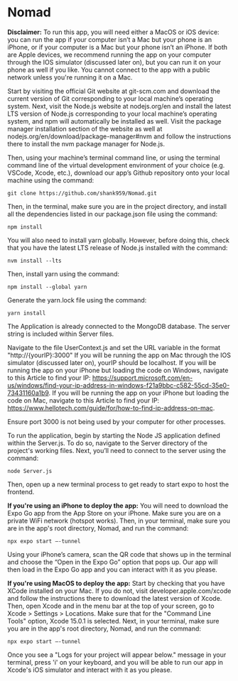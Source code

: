 # Nomad
**Disclaimer:** To run this app, you will need either a MacOS or iOS device: you can run the app if your computer isn’t a Mac but your phone is an iPhone, or if your computer is a Mac but your phone isn’t an iPhone. If both are Apple devices, we recommend running the app on your computer through the IOS simulator (discussed later on), but you can run it on your phone as well if you like. You cannot connect to the app with a public network unless you're running it on a Mac. 

Start by visiting the official Git website at git-scm.com and download the current version of Git corresponding to your local machine’s operating system. Next, visit the Node.js website at nodejs.org/en and install the latest LTS version of Node.js corresponding to your local machine’s operating system, and npm will automatically be installed as well. Visit the package manager installation section of the website as well at nodejs.org/en/download/package-manager#nvm and follow the instructions there to install the nvm package manager for Node.js.

Then, using your machine’s terminal command line, or using the terminal command line of the virtual development environment of your choice (e.g. VSCode, Xcode, etc.), download our app’s Github repository onto your local machine using the command:  

	git clone https://github.com/shank959/Nomad.git

Then, in the terminal, make sure you are in the project directory, and install all the dependencies listed in our package.json file using the command:  

	npm install

You will also need to install yarn globally. However, before doing this, check that you have the latest LTS release of Node.js installed with the command:  

	nvm install --lts

Then, install yarn using the command:  

	npm install --global yarn

Generate the yarn.lock file using the command:  

	yarn install

The Application is already connected to the MongoDB database. The server string is included within Server files.

Navigate to the file UserContext.js and set the URL variable in the format "http://{yourIP}:3000"
If you will be running the app on Mac through the IOS simulator (discussed later on), yourIP should be localhost.
If you will be running the app on your iPhone but loading the code on Windows, navigate to this Article to find your IP:
https://support.microsoft.com/en-us/windows/find-your-ip-address-in-windows-f21a9bbc-c582-55cd-35e0-73431160a1b9.
If you will be running the app on your iPhone but loading the code on Mac, navigate to this Article to find your IP:
https://www.hellotech.com/guide/for/how-to-find-ip-address-on-mac.

Ensure port 3000 is not being used by your computer for other processes.

To run the application, begin by starting the Node JS application defined within the Server.js. To do so, navigate to the Server directory of the project's working files. Next, you’ll need to connect to the server using the command:  

	node Server.js

Then, open up a new terminal process to get ready to start expo to host the frontend. 

**If you're using an iPhone to deploy the app:**
You will need to download the Expo Go app from the App Store on your iPhone. Make sure you are on a private WiFi network (hotspot works). Then, in your terminal, make sure you are in the app's root directory, Nomad, and run the command:  

	npx expo start —-tunnel

Using your iPhone’s camera, scan the QR code that shows up in the terminal and choose the “Open in the Expo Go” option that pops up. Our app will then load in the Expo Go app and you can interact with it as you please.

**If you're using MacOS to deploy the app:**
Start by checking that you have XCode installed on your Mac. If you do not, visit developer.apple.com/xcode and follow the instructions there to download the latest version of Xcode. Then, open Xcode and in the menu bar at the top of your screen, go to Xcode > Settings > Locations. Make sure that for the "Command Line Tools" option, Xcode 15.0.1 is selected. Next, in your terminal, make sure you are in the app's root directory, Nomad, and run the command:  

	npx expo start —-tunnel

Once you see a "Logs for your project will appear below." message in your terminal, press 'i' on your keyboard, and you will be able to run our app in Xcode's iOS simulator and interact with it as you please.




